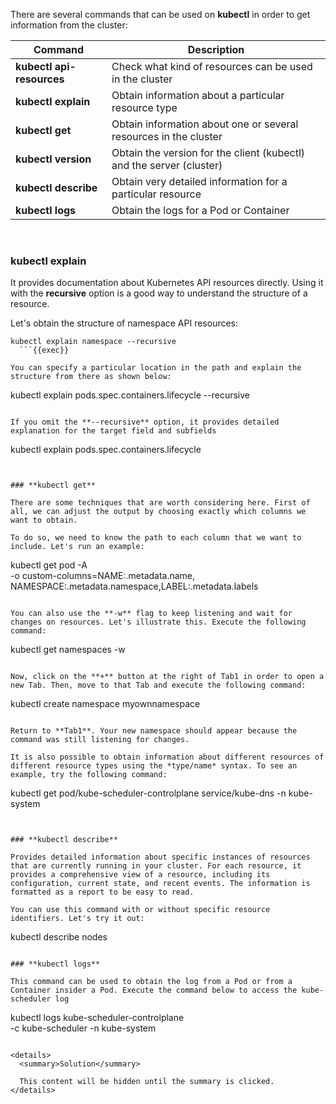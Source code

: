 There are several commands that can be used on **kubectl** in order to get information from the cluster:

| Command                       | Description                                                           |
| ----------------------------- | --------------------------------------------------------------------- |
| **kubectl api-resources**     | Check what kind of resources can be used in the cluster               |
| **kubectl explain**           | Obtain information about a particular resource type                   |
| **kubectl get**               | Obtain information about one or several resources in the cluster      |
| **kubectl version**           | Obtain the version for the client (kubectl) and the server (cluster)  |
| **kubectl describe**          | Obtain very detailed information for a particular resource            |
| **kubectl logs**              | Obtain the logs for a Pod or Container                                |

<br>

### **kubectl explain**

It provides documentation about Kubernetes API resources directly. Using it with the **recursive** option is a good way to understand the structure of a resource.

Let's obtain the structure of namespace API resources:

```
kubectl explain namespace --recursive
  ```{{exec}}

You can specify a particular location in the path and explain the structure from there as shown below:

```
kubectl explain pods.spec.containers.lifecycle --recursive
```{{exec}}

If you omit the **--recursive** option, it provides detailed explanation for the target field and subfields

```
kubectl explain pods.spec.containers.lifecycle
```{{exec}}


### **kubectl get**

There are some techniques that are worth considering here. First of all, we can adjust the output by choosing exactly which columns we want to obtain. 

To do so, we need to know the path to each column that we want to include. Let's run an example:

```
kubectl get pod -A \
-o custom-columns=NAME:.metadata.name,\
NAMESPACE:.metadata.namespace,LABEL:.metadata.labels
  ```{{exec}}

You can also use the **-w** flag to keep listening and wait for changes on resources. Let's illustrate this. Execute the following command:

```
kubectl get namespaces -w
```{{exec}}

Now, click on the **+** button at the right of Tab1 in order to open a new Tab. Then, move to that Tab and execute the following command:

```
kubectl create namespace myownnamespace
```{{exec}}

Return to **Tab1**. Your new namespace should appear because the command was still listening for changes.

It is also possible to obtain information about different resources of different resource types using the *type/name* syntax. To see an example, try the following command:

```
kubectl get pod/kube-scheduler-controlplane service/kube-dns -n kube-system
```{{exec}}


### **kubectl describe**

Provides detailed information about specific instances of resources that are currently running in your cluster. For each resource, it provides a comprehensive view of a resource, including its configuration, current state, and recent events. The information is formatted as a report to be easy to read.

You can use this command with or without specific resource identifiers. Let's try it out:

```
kubectl describe nodes
```{{exec}}

### **kubectl logs**

This command can be used to obtain the log from a Pod or from a Container insider a Pod. Execute the command below to access the kube-scheduler log

```
kubectl logs kube-scheduler-controlplane \
        -c kube-scheduler -n kube-system
```{{exec}}

<details>
  <summary>Solution</summary>
  
  This content will be hidden until the summary is clicked.
</details>








